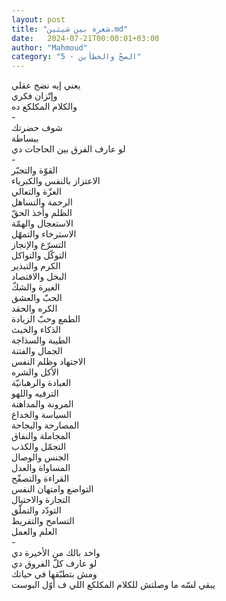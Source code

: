 ```yaml
---
layout: post
title: "شعرة بين شيئين.md"
date:   2024-07-21T00:00:01+03:00
author: "Mahmoud"
category: "5 - الصحّ والخطأين"
---
```

يعني إيه نضج عقلي\
وإتّزان فكري\
والكلام المكلكع ده\
-\
شوف حضرتك\
ببساطة\
لو عارف الفرق بين الحاجات دي\
-\
القوّة والتجبّر\
الاعتزاز بالنفس والكبرياء\
العزّة والتعالي\
الرحمة والتساهل\
الظلم وأخذ الحقّ\
الاستعجال والهمّة\
الاسترخاء والتمهّل\
التسرّع والإنجاز\
التوكّل والتواكل\
الكرم والتبذير\
البخل والاقتصاد\
الغيرة والشكّ\
الحبّ والعشق\
الكره والحقد\
الطمع وحبّ الزيادة\
الذكاء والخبث\
الطيبة والسذاجة\
الجمال والفتنة\
الاجتهاد وظلم النفس\
الأكل والشره\
العبادة والرهبانيّة\
الترفيه واللهو\
المرونة والمداهنة\
السياسة والخداع\
المصارحة والبجاحة\
المجاملة والنفاق\
التجمّل والكذب\
الجنس والوصال\
المساواة والعدل\
القراءة والتصفّح\
التواضع وامتهان النفس\
التجارة والاحتيال\
التودّد والتملّق\
التسامح والتفريط\
العلم والعمل\
-\
واخد بالك من الأخيرة دي\
لو عارف كلّ الفروق دي\
ومش بتطبّقها في حياتك\
يبقي لسّه ما وصلتش للكلام المكلكع اللي ف أوّل
البوست
